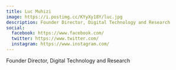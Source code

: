 ```yaml
---
title: Luc Muhizi
image: https://i.postimg.cc/KYyXy18Y/luc.jpg
description: Founder Director, Digital Technology and Research
social:
  facebook: https://www.facebook.com/
  twitter: https://www.twitter.com/
  instagram: https://www.instagram.com/
---
```

Founder Director, Digital Technology and Research